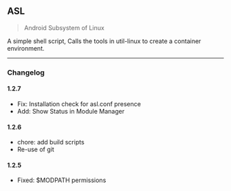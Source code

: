 ## ASL

>Android Subsystem of Linux

A simple shell script, Calls the tools in util-linux to create a container environment.

---

### Changelog

#### 1.2.7
- Fix: Installation check for asl.conf presence
- Add: Show Status in Module Manager

#### 1.2.6
- chore: add build scripts
- Re-use of git

#### 1.2.5
- Fixed: $MODPATH permissions